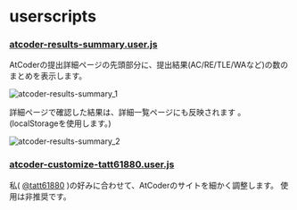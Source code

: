 # userscripts

### [atcoder-results-summary.user.js](https://github.com/tatt61880/userscripts/raw/master/atcoder-results-summary.user.js)

AtCoderの提出詳細ページの先頭部分に、提出結果(AC/RE/TLE/WAなど)の数のまとめを表示します。

![atcoder-results-summary_1](C:\Users\tatt6\Documents\GitHub\userscripts\image\atcoder-results-summary_1.png)

詳細ページで確認した結果は、詳細一覧ページにも反映されます 。(localStorageを使用します。)

![atcoder-results-summary_2](C:\Users\tatt6\Documents\GitHub\userscripts\image\atcoder-results-summary_2.png)



###  [atcoder-customize-tatt61880.user.js](https://github.com/tatt61880/userscripts/raw/master/atcoder-customize-tatt61880.user.js) 

私( [@tatt61880](https://twitter.com/tatt61880) )の好みに合わせて、AtCoderのサイトを細かく調整します。
使用は非推奨です。
